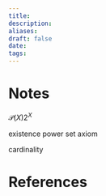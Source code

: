 ```yaml
---
title: 
description: 
aliases: 
draft: false
date: 
tags:
---
```


# Notes
$\mathcal{P}(X)  2^X$

existence 
	power set axiom 

cardinality 


# References
``` ad-cite

```